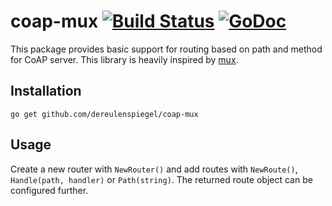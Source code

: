 # coap-mux [![Build Status](https://travis-ci.org/dereulenspiegel/coap-mux.svg)](https://travis-ci.org/dereulenspiegel/coap-mux) [![GoDoc](https://godoc.org/github.com/olebedev/config?status.png)](https://godoc.org/github.com/dereulenspiegel/coap-mux)

This package provides basic support for routing based on path and method for
CoAP server. This library is heavily inspired by [mux](https://github.com/gorilla/mux).

## Installation

`go get github.com/dereulenspiegel/coap-mux`

## Usage

Create a new router with `NewRouter()` and add routes with `NewRoute()`,
`Handle(path, handler)` or `Path(string)`. The returned route object can be
configured further.
